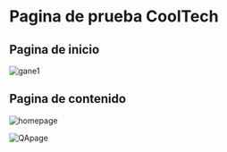 # Pagina de prueba CoolTech
## Pagina de inicio
![gane1](https://github.com/CarlosAG23/CoolTech/assets/67843396/93425843-ffde-411c-969f-059c203eb1dd)

## Pagina de contenido
![homepage](https://github.com/CarlosAG23/CoolTech/assets/67843396/cdbc40a3-b9da-485f-a147-91770059a3fa)


![QApage](https://github.com/CarlosAG23/CoolTech/assets/67843396/976dc4e0-7605-48a3-b0a4-4a8667dd7629)

